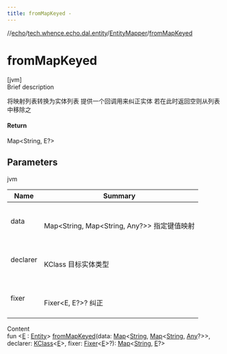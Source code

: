 ```yaml
---
title: fromMapKeyed -
---
```

//[echo](../../index.md)/[tech.whence.echo.dal.entity](../index.md)/[EntityMapper](index.md)/[fromMapKeyed](from-map-keyed.md)



# fromMapKeyed  
[jvm]  
Brief description  


将映射列表转换为实体列表 提供一个回调用来纠正实体 若在此时返回空则从列表中移除之



#### Return  


Map<String, E?>



## Parameters  
  
jvm  
  
|  Name|  Summary| 
|---|---|
| data| <br><br>Map<String, Map<String, Any?>> 指定键值映射<br><br>
| declarer| <br><br>KClass<E> 目标实体类型<br><br>
| fixer| <br><br>Fixer<E, E?>? 纠正<br><br>
  
  
Content  
fun <[E](from-map-keyed.md) : [Entity](../-entity/index.md)> [fromMapKeyed](from-map-keyed.md)(data: [Map](https://kotlinlang.org/api/latest/jvm/stdlib/kotlin.collections/-map/index.html)<[String](https://kotlinlang.org/api/latest/jvm/stdlib/kotlin/-string/index.html), [Map](https://kotlinlang.org/api/latest/jvm/stdlib/kotlin.collections/-map/index.html)<[String](https://kotlinlang.org/api/latest/jvm/stdlib/kotlin/-string/index.html), [Any](https://kotlinlang.org/api/latest/jvm/stdlib/kotlin/-any/index.html)?>>, declarer: [KClass](https://kotlinlang.org/api/latest/jvm/stdlib/kotlin.reflect/-k-class/index.html)<[E](from-map-keyed.md)>, fixer: [Fixer](../../tech.whence.echo.function/-fixer/index.md)<[E](from-map-keyed.md)>?): [Map](https://kotlinlang.org/api/latest/jvm/stdlib/kotlin.collections/-map/index.html)<[String](https://kotlinlang.org/api/latest/jvm/stdlib/kotlin/-string/index.html), [E](from-map-keyed.md)?>  



